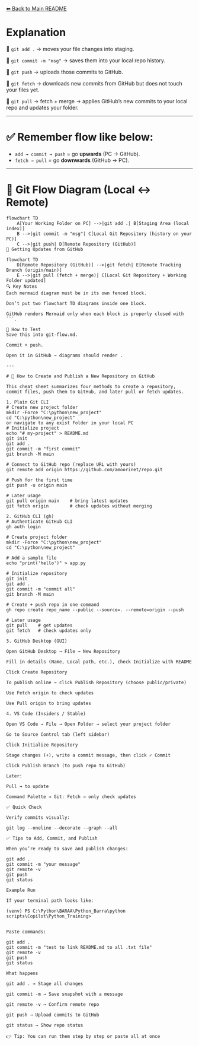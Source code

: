 [⬅ Back to Main README](../README.md)

# Explanation

🔹 `git add .` → moves your file changes into staging.  

🔹 `git commit -m "msg"` → saves them into your local repo history.  

🔹 `git push` → uploads those commits to GitHub.  

🔹 `git fetch` → downloads new commits from GitHub but does not touch your files yet.  

🔹 `git pull` → fetch + merge → applies GitHub’s new commits to your local repo and updates your folder.  

---

# ✅ Remember flow like below:

- `add → commit → push` = go **upwards** (PC → GitHub).  
- `fetch → pull` = go **downwards** (GitHub → PC).  

---

# 🔹 Git Flow Diagram (Local ↔ Remote)

```mermaid
flowchart TD
    A[Your Working Folder on PC] -->|git add .| B[Staging Area (local index)]
    B -->|git commit -m "msg"| C[Local Git Repository (history on your PC)]
    C -->|git push| D[Remote Repository (GitHub)]
🔹 Getting Updates from GitHub

flowchart TD
    D[Remote Repository (GitHub)] -->|git fetch| E[Remote Tracking Branch (origin/main)]
    E -->|git pull (fetch + merge)| C[Local Git Repository + Working Folder updated]
🔍 Key Notes
Each mermaid diagram must be in its own fenced block.

Don’t put two flowchart TD diagrams inside one block.

GitHub renders Mermaid only when each block is properly closed with ```.

🎯 How to Test
Save this into git-flow.md.

Commit + push.

Open it in GitHub → diagrams should render .

---

# 📘 How to Create and Publish a New Repository on GitHub

This cheat sheet summarizes four methods to create a repository, commit files, push them to GitHub, and later pull or fetch updates.

1. Plain Git CLI
# Create new project folder
mkdir -Force "C:\python\new_project"
cd "C:\python\new_project"
or navigate to any exist Folder in your local PC 
# Initialize project
echo "# my-project" > README.md
git init
git add .
git commit -m "first commit"
git branch -M main

# Connect to GitHub repo (replace URL with yours)
git remote add origin https://github.com/amoorinet/repo.git

# Push for the first time
git push -u origin main

# Later usage
git pull origin main    # bring latest updates
git fetch origin        # check updates without merging

2. GitHub CLI (gh)
# Authenticate GitHub CLI
gh auth login

# Create project folder
mkdir -Force "C:\python\new_project"
cd "C:\python\new_project"

# Add a sample file
echo "print('hello')" > app.py

# Initialize repository
git init
git add .
git commit -m "commit all"
git branch -M main

# Create + push repo in one command
gh repo create repo_name --public --source=. --remote=origin --push

# Later usage
git pull    # get updates
git fetch   # check updates only

3. GitHub Desktop (GUI)

Open GitHub Desktop → File → New Repository

Fill in details (Name, Local path, etc.), check Initialize with README

Click Create Repository

To publish online → click Publish Repository (choose public/private)

Use Fetch origin to check updates

Use Pull origin to bring updates

4. VS Code (Insiders / Stable)

Open VS Code → File → Open Folder → select your project folder

Go to Source Control tab (left sidebar)

Click Initialize Repository

Stage changes (+), write a commit message, then click ✓ Commit

Click Publish Branch (to push repo to GitHub)

Later:

Pull → to update

Command Palette → Git: Fetch → only check updates

✅ Quick Check

Verify commits visually:

git log --oneline --decorate --graph --all

✅ Tips to Add, Commit, and Publish

When you’re ready to save and publish changes:

git add .
git commit -m "your message"
git remote -v
git push
git status

Example Run

If your terminal path looks like:

(venv) PS C:\Python\BARAA\Python_Barra\python scripts\Copilot\Python_Training>


Paste commands:

git add .
git commit -m "test to link README.md to all .txt file"
git remote -v
git push
git status

What happens

git add . → Stage all changes

git commit -m → Save snapshot with a message

git remote -v → Confirm remote repo

git push → Upload commits to GitHub

git status → Show repo status

👉 Tip: You can run them step by step or paste all at once

